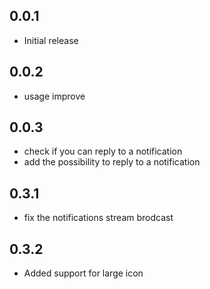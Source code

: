 ## 0.0.1

- Initial release

## 0.0.2

- usage improve

## 0.0.3

- check if you can reply to a notification
- add the possibility to reply to a notification

## 0.3.1

- fix the notifications stream brodcast

## 0.3.2

- Added support for large icon
